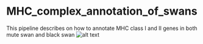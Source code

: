# MHC_complex_annotation_of_swans
This pipeline describes on how to annotate MHC class I and II genes in both mute swan and black swan
![alt text](http://url/to/img.png)
